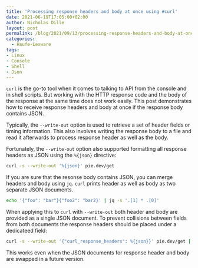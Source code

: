 ```yaml
---
title: 'Processing response headers and body at once using #curl'
date: 2021-06-19T17:05:00+02:00
author: Nicholas Dille
layout: post
permalink: /blog/2021/09/13/processing-response-headers-and-body-at-once-using-curl
categories:
  - Haufe-Lexware
tags:
- Linux
- Console
- Shell
- Json
---
```

`curl` is the go-to tool when it comes to talking to API from the console and in shell scripts. But working with the HTTP response code and the body of the response at the same time does not work easily. This post demonstrates how to receive response headers and body at once if the response body contains JSON.

<!--more-->

Typically, the `--write-out` option is used to retrieve a set of header fields or timing information. This also involves writing the response body to a file and read it afterwards to process response header as well as the body.

Fortunately, the `--write-out` option also supported formatting all response headers as JSON using the `%{json}` directive:

```bash
curl -s --write-out '%{json}' pie.dev/get
```

If you are sure that the resonse body contains JSON, you can merge headers and body using `jq`. `curl` prints header as well as body as two separate JSON documents.

```bash
echo '{"foo": "bar"}{"foo2": "bar2}' | jq -s '.[1] * .[0]'
```

When applying this to `curl` with `--write-out` both header and body are provided as a single JSON document. To prevent collisions between fields from both documents the response headers should be placed under a dedicateed field:

```bash
curl -s --write-out '{"curl_response_headers": %{json}}' pie.dev/get | jq -s '.[1] * .[0]'
```

This works even when the JSON documents for response header and body are swapped in a future version.
